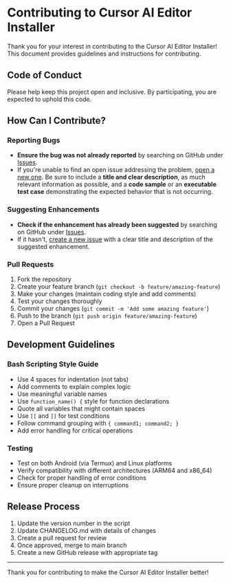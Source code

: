# Contributing to Cursor AI Editor Installer

Thank you for your interest in contributing to the Cursor AI Editor Installer! This document provides guidelines and instructions for contributing.

## Code of Conduct

Please help keep this project open and inclusive. By participating, you are expected to uphold this code.

## How Can I Contribute?

### Reporting Bugs

- **Ensure the bug was not already reported** by searching on GitHub under [Issues](https://github.com/MaheshTechnicals/cursor-installer/issues).
- If you're unable to find an open issue addressing the problem, [open a new one](https://github.com/MaheshTechnicals/cursor-installer/issues/new). Be sure to include a **title and clear description**, as much relevant information as possible, and a **code sample** or an **executable test case** demonstrating the expected behavior that is not occurring.

### Suggesting Enhancements

- **Check if the enhancement has already been suggested** by searching on GitHub under [Issues](https://github.com/MaheshTechnicals/cursor-installer/issues).
- If it hasn't, [create a new issue](https://github.com/MaheshTechnicals/cursor-installer/issues/new) with a clear title and description of the suggested enhancement.

### Pull Requests

1. Fork the repository
2. Create your feature branch (`git checkout -b feature/amazing-feature`)
3. Make your changes (maintain coding style and add comments)
4. Test your changes thoroughly
5. Commit your changes (`git commit -m 'Add some amazing feature'`)
6. Push to the branch (`git push origin feature/amazing-feature`)
7. Open a Pull Request

## Development Guidelines

### Bash Scripting Style Guide

- Use 4 spaces for indentation (not tabs)
- Add comments to explain complex logic
- Use meaningful variable names
- Use `function_name() {` style for function declarations
- Quote all variables that might contain spaces
- Use `[[` and `]]` for test conditions
- Follow command grouping with `{ command1; command2; }`
- Add error handling for critical operations

### Testing

- Test on both Android (via Termux) and Linux platforms
- Verify compatibility with different architectures (ARM64 and x86_64)
- Check for proper handling of error conditions
- Ensure proper cleanup on interruptions

## Release Process

1. Update the version number in the script
2. Update CHANGELOG.md with details of changes
3. Create a pull request for review
4. Once approved, merge to main branch
5. Create a new GitHub release with appropriate tag

---

Thank you for contributing to make the Cursor AI Editor Installer better! 